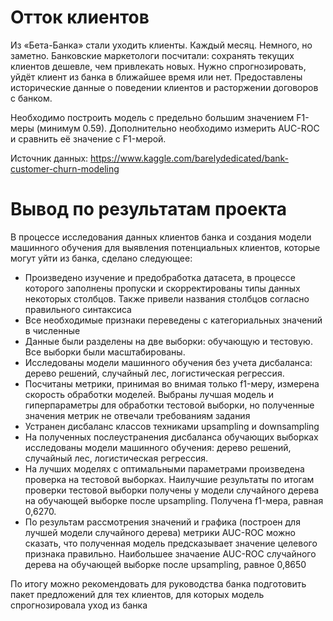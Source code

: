 # Отток клиентов

Из «Бета-Банка» стали уходить клиенты. Каждый месяц. Немного, но заметно. Банковские маркетологи посчитали: сохранять текущих клиентов дешевле, чем привлекать новых.
Нужно спрогнозировать, уйдёт клиент из банка в ближайшее время или нет. Предоставлены исторические данные о поведении клиентов и расторжении договоров с банком.

Необходимо построить модель с предельно большим значением F1-меры (минимум 0.59). Дополнительно необходимо измерить AUC-ROC и сравнить её значение с F1-мерой.

Источник данных: https://www.kaggle.com/barelydedicated/bank-customer-churn-modeling

# Вывод по результатам проекта

В процессе исследования данных клиентов банка и создания модели машинного обучения для выявления потенциальных клиентов, которые могут уйти из банка, сделано следующее:

- Произведено изучение и предобработка датасета, в процессе которого заполнены пропуски и скорректированы типы данных некоторых столбцов. Также привели названия столбцов согласно правильного синтаксиса
- Все необходимые признаки переведены с категориальных значений в численные
- Данные были разделены на две выборки: обучающую и тестовую. Все выборки были масштабированы.
- Исследованы модели машинного обучения без учета дисбаланса: дерево решений, случайный лес, логистическая регрессия.
- Посчитаны метрики, принимая во внимая только f1-меру, измерена скорость обработки моделей. Выбраны лучшая модель и гиперпараметры для обработки тестовой выборки, но полученные значения метрик не отвечали требованиям задания
- Устранен дисбаланс классов техниками upsampling и downsampling
- На полученных послеустранения дисбаланса обучающих выборках исследованы модели машинного обучения: дерево решений, случайный лес, логистическая регрессия.
- На лучших моделях с оптимальными параметрами произведена проверка на тестовой выборках. Наилучшие результаты по итогам проверки тестовой выборки получены у модели случайного дерева на обучающей выборке после upsampling. Получена f1-мера, равная 0,6270.
- По результам рассмотрения значений и графика (построен для лучшей модели случайного дерева) метрики AUC-ROC можно сказать, что полученная модель предсказывает значение целевого признака правильно. Наибольшее значаение AUC-ROC случайного дерева на обучающей выборке после upsampling, равное 0,8650

По итогу можно рекомендовать для руководства банка подготовить пакет предложений для тех клиентов, для которых модель спрогнозировала уход из банка